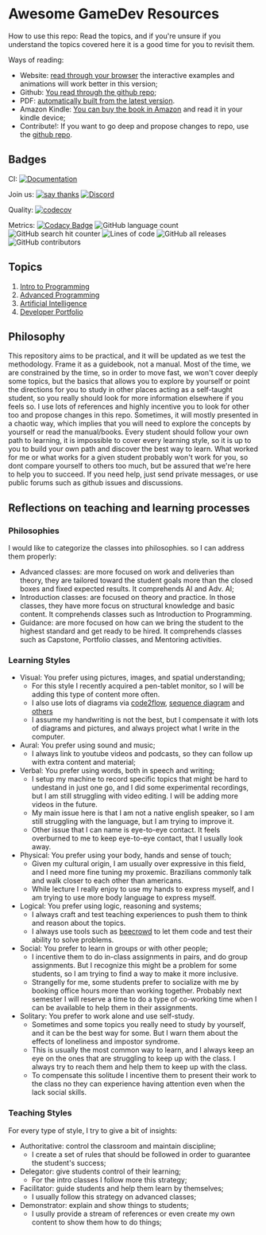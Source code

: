 # Awesome GameDev Resources

How to use this repo: Read the topics, and if you're unsure if you understand the topics covered here it is a good time for you to revisit them.

Ways of reading:

- Website: [read through your browser](https://courses.tolstenko.net) the interactive examples and animations will work better in this version;
- Github: [You read through the github repo](https://github.com/InfiniBrains/Awesome-GameDev-Resources);
- PDF: [automatically built from the latest version](https://courses.tolstenko.net/pdf/document.pdf).
- Amazon Kindle: [You can buy the book in Amazon]() and read it in your kindle device;
- Contribute!: If you want to go deep and propose changes to repo, use the [github repo](https://github.com/InfiniBrains/Awesome-GameDev-Resources).

## Badges

CI: [![Documentation](https://github.com/InfiniBrains/Awesome-GameDev-Resources/actions/workflows/documentation.yaml/badge.svg)](https://github.com/InfiniBrains/Awesome-GameDev-Resources/actions/workflows/documentation.yaml)

Join us: [![say thanks](https://img.shields.io/badge/Say%20Thanks-👍-1EAEDB.svg)](https://github.com/InfiniBrains/Awesome-GameDev-Resources/stargazers) [![Discord](https://img.shields.io/discord/956922983727915078)](https://discord.gg/9CdJeQ2XKB)

Quality: [![codecov](https://codecov.io/gh/InfiniBrains/Awesome-GameDev-Resources/branch/master/graph/badge.svg?token=dafs9Weols)](https://codecov.io/gh/InfiniBrains/Awesome-GameDev-Resources)

Metrics: [![Codacy Badge](https://app.codacy.com/project/badge/Grade/bd231b45a10a41c98f2bbe5bf0e3c808)](https://www.codacy.com/gh/InfiniBrains/Awesome-GameDev-Resources/dashboard?utm_source=github.com&amp;utm_medium=referral&amp;utm_content=InfiniBrains/Awesome-GameDev-Resources&amp;utm_campaign=Badge_Grade) ![GitHub language count](https://img.shields.io/github/languages/count/InfiniBrains/Awesome-GameDev-Resources) ![GitHub search hit counter](https://img.shields.io/github/search/InfiniBrains/Awesome-GameDev-Resources/todo) ![Lines of code](https://img.shields.io/tokei/lines/github.com/InfiniBrains/Awesome-GameDev-Resources) ![GitHub all releases](https://img.shields.io/github/downloads/InfiniBrains/Awesome-GameDev-Resources/total) ![GitHub contributors](https://img.shields.io/github/contributors/InfiniBrains/Awesome-GameDev-Resources)

## Topics

1. [Intro to Programming](intro/README.md)
2. [Advanced Programming](advanced/README.md)
3. [Artificial Intelligence](artificialintelligence/README.md)
4. [Developer Portfolio](portfolio/README.md)

## Philosophy

This repository aims to be practical, and it will be updated as we test the methodology. Frame it as a guidebook, not a manual. Most of the time, we are constrained by the time, so in order to move fast, we won't cover deeply some topics, but the basics that allows you to explore by yourself or point the directions for you to study in other places acting as a self-taught student, so you really should look for more information elsewhere if you feels so. I use lots of references and highly incentive you to look for other too and propose changes in this repo. Sometimes, it will mostly presented in a chaotic way, which implies that you will need to explore the concepts by yourself or read the manual/books. Every student should follow your own path to learning, it is impossible to cover every learning style, so it is up to you to build your own path and discover the best way to learn. What worked for me or what works for a given student probably won't work for you, so dont compare yourself to others too much, but be assured that we're here to help you to succeed. If you need help, just send private messages, or use public forums such as github issues and discussions.

## Reflections on teaching and learning processes

### Philosophies

I would like to categorize the classes into philosophies. so I can address them properly:
- Advanced classes: are more focused on work and deliveries than theory, they are tailored toward the student goals more than the closed boxes and fixed expected results. It comprehends AI and Adv. AI;
- Introduction classes: are focused on theory and practice. In those classes, they have more focus on structural knowledge and basic content. It comprehends classes such as Introduction to Programming.
- Guidance: are more focused on how can we bring the student to the highest standard and get ready to be hired. It comprehends classes such as Capstone, Portfolio classes, and Mentoring activities.

### Learning Styles

- Visual: You prefer using pictures, images, and spatial understanding;
   - For this style I recently acquired a pen-tablet monitor, so I will be adding this type of content more often.
   - I also use lots of diagrams via [code2flow](https://code2flow.com/), [sequence diagram](https://sequencediagram.org/) and [others](https://www.diagram.codes/) 
   - I assume my handwriting is not the best, but I compensate it with lots of diagrams and pictures, and always project what I write in the computer. 
- Aural: You prefer using sound and music;
    - I always link to youtube videos and podcasts, so they can follow up with extra content and material;
- Verbal: You prefer using words, both in speech and writing;
    - I setup my machine to record specific topics that might be hard to undestand in just one go, and I did some experimental recordings, but I am still struggling with video editing. I will be adding more videos in the future. 
    - My main issue here is that I am not a native english speaker, so I am still struggling with the language, but I am trying to improve it.
    - Other issue that I can name is eye-to-eye contact. It feels overburned to me to keep eye-to-eye contact, that I usually look away.
- Physical: You prefer using your body, hands and sense of touch;
    - Given my cultural origin, I am usually over expressive in this field, and I need more fine tuning my proxemic. Brazilians commonly talk and walk closer to each other than americans. 
    - While lecture I really enjoy to use my hands to express myself, and I am trying to use more body language to express myself.
- Logical: You prefer using logic, reasoning and systems;
    - I always craft and test teaching experiences to push them to think and reason about the topics. 
    - I always use tools such as [beecrowd](https://www.beecrowd.com.br/) to let them code and test their ability to solve problems.
- Social: You prefer to learn in groups or with other people;
    - I incentive them to do in-class assignments in pairs, and do group assignments. But I recognize this might be a problem for some students, so I am trying to find a way to make it more inclusive. 
    - Strangelly for me, some students prefer to socialize with me by booking office hours more than working together. Probably next semester I will reserve a time to do a type of co-working time when I can be available to help them in their assignments.
- Solitary: You prefer to work alone and use self-study.
    - Sometimes and some topics you really need to study by yourself, and it can be the best way for some. But I warn them about the effects of loneliness and impostor syndrome.
    - This is usually the most common way to learn, and I always keep an eye on the ones that are struggling to keep up with the class. I always try to reach them and help them to keep up with the class.
    - To compensate this solitude I incentive them to present their work to the class no they can experience having attention even when the lack social skills.

### Teaching Styles

For every type of style, I try to give a bit of insights:

- Authoritative: control the classroom and maintain discipline; 
    - I create a set of rules that should be followed in order to guarantee the student's success; 
- Delegator: give students control of their learning;
    - For the intro classes I follow more this strategy;
- Facilitator: guide students and help them learn by themselves;
    - I usually follow this strategy on advanced classes;
- Demonstrator: explain and show things to students;
    - I usully provide a stream of references or even create my own content to show them how to do things;


